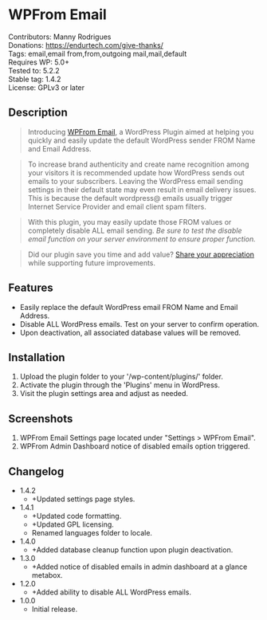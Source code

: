 # WPFrom Email

Contributors: Manny Rodrigues  
Donations: https://endurtech.com/give-thanks/  
Tags: email,email from,from,outgoing mail,mail,default  
Requires WP: 5.0+  
Tested to: 5.2.2  
Stable tag: 1.4.2  
License: GPLv3 or later  


## Description

> Introducing [WPFrom Email](https://endurtech.com/wpfrom-wordpress-plugin-to-change-the-default-from-email-and-name/), a WordPress Plugin aimed at helping you quickly and easily update the default WordPress sender FROM Name and Email Address.  

> To increase brand authenticity and create name recognition among your visitors it is recommended update how WordPress sends out emails to your subscribers. Leaving the WordPress email sending settings in their default state may even result in email delivery issues. This is because the default wordpress@ emails usually trigger Internet Service Provider and email client spam filters.  

> With this plugin, you may easily update those FROM values or completely disable ALL email sending. *Be sure to test the disable email function on your server environment to ensure proper function.*  

> Did our plugin save you time and add value? [Share your appreciation](https://paypal.me/endurtechnology) while supporting future improvements.  

## Features

* Easily replace the default WordPress email FROM Name and Email Address.  
* Disable ALL WordPress emails. Test on your server to confirm operation.  
* Upon deactivation, all associated database values will be removed.  

## Installation

1. Upload the plugin folder to your '/wp-content/plugins/' folder.  
2. Activate the plugin through the 'Plugins' menu in WordPress.  
3. Visit the plugin settings area and adjust as needed.  

## Screenshots

1. WPFrom Email Settings page located under "Settings > WPFrom Email".  
2. WPFrom Admin Dashboard notice of disabled emails option triggered.  

## Changelog

* 1.4.2
  * +Updated settings page styles.
* 1.4.1
  * +Updated code formatting.
  * +Updated GPL licensing.
  * Renamed languages folder to locale.
* 1.4.0  
  * +Added database cleanup function upon plugin deactivation.  
* 1.3.0  
  * +Added notice of disabled emails in admin dashboard at a glance metabox.  
* 1.2.0  
  * +Added ability to disable ALL WordPress emails.  
* 1.0.0  
  * Initial release.  